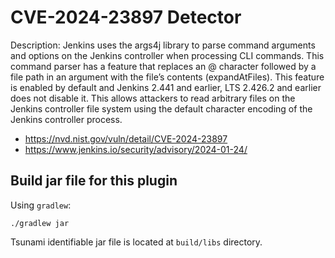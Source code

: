 # CVE-2024-23897 Detector

Description:
Jenkins uses the args4j library to parse command arguments and options on the Jenkins controller when processing 
CLI commands. This command parser has a feature that replaces an @ character followed by a file path in an 
argument with the file’s contents (expandAtFiles). This feature is enabled by default and Jenkins 2.441 and 
earlier, LTS 2.426.2 and earlier does not disable it. This allows attackers to read arbitrary files on the Jenkins controller file system using the default character encoding of the Jenkins controller process.

- https://nvd.nist.gov/vuln/detail/CVE-2024-23897
- https://www.jenkins.io/security/advisory/2024-01-24/

## Build jar file for this plugin

Using `gradlew`:

```shell
./gradlew jar
```

Tsunami identifiable jar file is located at `build/libs` directory.
